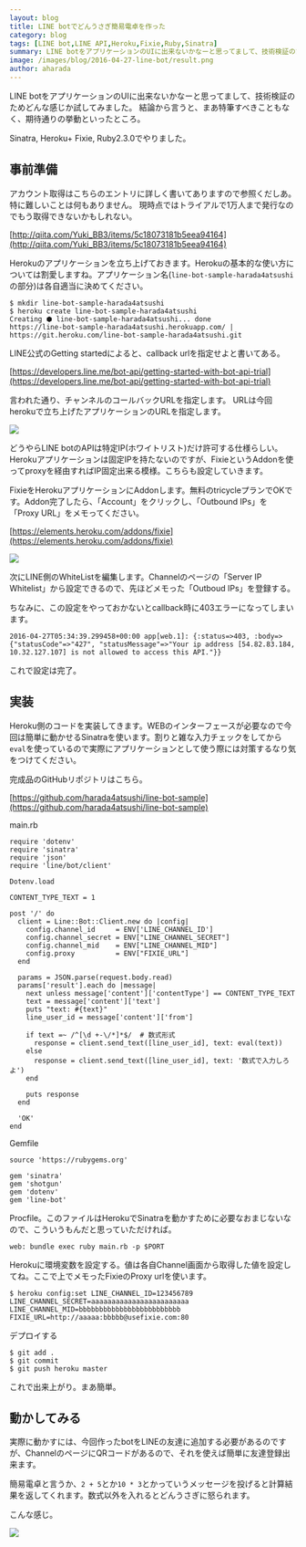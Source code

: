 ```yaml
---
layout: blog
title: LINE botでどんうさぎ簡易電卓を作った
category: blog
tags: [LINE bot,LINE API,Heroku,Fixie,Ruby,Sinatra]  
summary: LINE botをアプリケーションのUIに出来ないかなーと思ってまして、技術検証のためどんな感じか試してみました。
image: /images/blog/2016-04-27-line-bot/result.png
author: aharada
---
```


LINE botをアプリケーションのUIに出来ないかなーと思ってまして、技術検証のためどんな感じか試してみました。
結論から言うと、まあ特筆すべきこともなく、期待通りの挙動といったところ。

Sinatra, Heroku+ Fixie, Ruby2.3.0でやりました。

## 事前準備
アカウント取得はこちらのエントリに詳しく書いてありますので参照くだしあ。特に難しいことは何もありません。
現時点ではトライアルで1万人まで発行なのでもう取得できないかもしれない。

[http://qiita.com/Yuki_BB3/items/5c18073181b5eea94164](http://qiita.com/Yuki_BB3/items/5c18073181b5eea94164)

Herokuのアプリケーションを立ち上げておきます。Herokuの基本的な使い方については割愛しますね。アプリケーション名(`line-bot-sample-harada4atsushi`の部分)は各自適当に決めてください。

```
$ mkdir line-bot-sample-harada4atsushi
$ heroku create line-bot-sample-harada4atsushi
Creating ⬢ line-bot-sample-harada4atsushi... done
https://line-bot-sample-harada4atsushi.herokuapp.com/ | https://git.heroku.com/line-bot-sample-harada4atsushi.git
```

LINE公式のGetting startedによると、callback urlを指定せよと書いてある。

[https://developers.line.me/bot-api/getting-started-with-bot-api-trial](https://developers.line.me/bot-api/getting-started-with-bot-api-trial)

言われた通り、チャンネルのコールバックURLを指定します。
URLは今回herokuで立ち上げたアプリケーションのURLを指定します。

![](../images/blog/2016-04-27-line-bot/callback_url.png)

どうやらLINE botのAPIは特定IP(ホワイトリスト)だけ許可する仕様らしい。Herokuアプリケーションは固定IPを持たないのですが、FixieというAddonを使ってproxyを経由すればIP固定出来る模様。こちらも設定していきます。

FixieをHerokuアプリケーションにAddonします。無料のtricycleプランでOKです。Addon完了したら、「Account」をクリックし、「Outbound IPs」を「Proxy URL」をメモってください。

[https://elements.heroku.com/addons/fixie](https://elements.heroku.com/addons/fixie)

![](../images/blog/2016-04-27-line-bot/fixie.png)

次にLINE側のWhiteListを編集します。Channelのページの「Server IP Whitelist」から設定できるので、先ほどメモった「Outboud IPs」を登録する。

ちなみに、この設定をやっておかないとcallback時に403エラーになってしまいます。

```
2016-04-27T05:34:39.299458+00:00 app[web.1]: {:status=>403, :body=>{"statusCode"=>"427", "statusMessage"=>"Your ip address [54.82.83.184, 10.32.127.107] is not allowed to access this API."}}
```

これで設定は完了。

## 実装

Heroku側のコードを実装してきます。WEBのインターフェースが必要なので今回は簡単に動かせるSinatraを使います。割りと雑な入力チェックをしてから`eval`を使っているので実際にアプリケーションとして使う際には対策するなり気をつけてください。

完成品のGitHubリポジトリはこちら。

[https://github.com/harada4atsushi/line-bot-sample](https://github.com/harada4atsushi/line-bot-sample)

main.rb

```
require 'dotenv'
require 'sinatra'
require 'json'
require 'line/bot/client'

Dotenv.load

CONTENT_TYPE_TEXT = 1

post '/' do
  client = Line::Bot::Client.new do |config|
    config.channel_id     = ENV['LINE_CHANNEL_ID']
    config.channel_secret = ENV["LINE_CHANNEL_SECRET"]
    config.channel_mid    = ENV["LINE_CHANNEL_MID"]
    config.proxy          = ENV["FIXIE_URL"]
  end

  params = JSON.parse(request.body.read)
  params['result'].each do |message|
    next unless message['content']['contentType'] == CONTENT_TYPE_TEXT
    text = message['content']['text']
    puts "text: #{text}"
    line_user_id = message['content']['from']

    if text =~ /^[\d +-\/*]*$/  # 数式形式
      response = client.send_text([line_user_id], text: eval(text))
    else
      response = client.send_text([line_user_id], text: '数式で入力しろよ')
    end

    puts response
  end

  'OK'
end
```

Gemfile

```
source 'https://rubygems.org'

gem 'sinatra'
gem 'shotgun'
gem 'dotenv'
gem 'line-bot'
```

Procfile。このファイルはHerokuでSinatraを動かすために必要なおまじないなので、こういうもんだと思っていただければ。

```
web: bundle exec ruby main.rb -p $PORT
```

Herokuに環境変数を設定する。値は各自Channel画面から取得した値を設定してね。ここで上でメモったFixieのProxy urlを使います。

```
$ heroku config:set LINE_CHANNEL_ID=123456789 LINE_CHANNEL_SECRET=aaaaaaaaaaaaaaaaaaaaaaaa LINE_CHANNEL_MID=bbbbbbbbbbbbbbbbbbbbbbbbb FIXIE_URL=http://aaaaa:bbbbb@usefixie.com:80
```

デプロイする

```
$ git add .
$ git commit
$ git push heroku master
```

これで出来上がり。まあ簡単。

## 動かしてみる
実際に動かすには、今回作ったbotをLINEの友達に追加する必要があるのですが、ChannelのページにQRコードがあるので、それを使えば簡単に友達登録出来ます。

簡易電卓と言うか、`2 + 5`とか`10 * 3`とかっていうメッセージを投げると計算結果を返してくれます。数式以外を入れるとどんうさぎに怒られます。

こんな感じ。

![](../images/blog/2016-04-27-line-bot/result.png)
